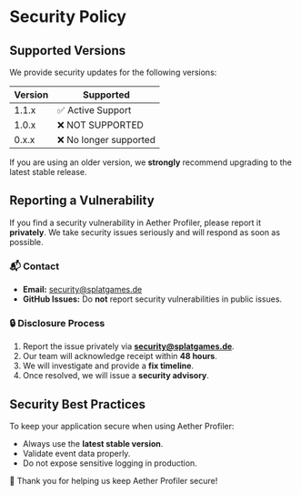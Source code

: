 # Security Policy

## Supported Versions

We provide security updates for the following versions:

| Version | Supported             |
|---------|-----------------------|
| 1.1.x   | ✅ Active Support      |
| 1.0.x   | ❌ NOT SUPPORTED       |
| 0.x.x   | ❌ No longer supported |

If you are using an older version, we **strongly** recommend upgrading to the latest stable release.

## Reporting a Vulnerability

If you find a security vulnerability in Aether Profiler, please report it **privately**.
We take security issues seriously and will respond as soon as possible.

### 📬 Contact
- **Email:** security@splatgames.de
- **GitHub Issues:** Do **not** report security vulnerabilities in public issues.

### 🔒 Disclosure Process
1. Report the issue privately via **security@splatgames.de**.
2. Our team will acknowledge receipt within **48 hours**.
3. We will investigate and provide a **fix timeline**.
4. Once resolved, we will issue a **security advisory**.

## Security Best Practices
To keep your application secure when using Aether Profiler:
- Always use the **latest stable version**.
- Validate event data properly.
- Do not expose sensitive logging in production.

🚀 Thank you for helping us keep Aether Profiler secure!

